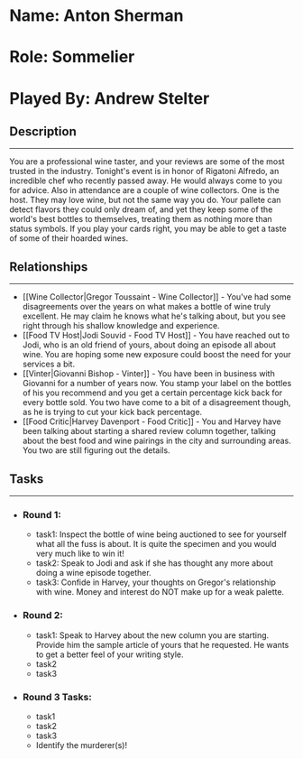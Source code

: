 # Name: Anton Sherman
# Role: Sommelier
# Played By: Andrew Stelter

## Description
---
You are a professional wine taster, and your reviews are some of the most trusted in the industry. Tonight's event is in honor of Rigatoni Alfredo, an incredible chef who recently passed away. He would always come to you for advice. Also in attendance are a couple of wine collectors. One is the host. They may love wine, but not the same way you do. Your pallete can detect flavors they could only dream of, and yet they keep some of the world's best bottles to themselves, treating them as nothing more than status symbols. If you play your cards right, you may be able to get a taste of some of their hoarded wines.

## Relationships
---
- [[Wine Collector|Gregor Toussaint - Wine Collector]] - You've had some disagreements over the years on what makes a bottle of wine truly excellent. He may claim he knows what he's talking about, but you see right through his shallow knowledge and experience.
- [[Food TV Host|Jodi Souvid - Food TV Host]] - You have reached out to Jodi, who is an old friend of yours, about doing an episode all about wine. You are hoping some new exposure could boost the need for your services a bit.
- [[Vinter|Giovanni Bishop - Vinter]] - You have been in business with Giovanni for a number of years now. You stamp your label on the bottles of his you recommend and you get a certain percentage kick back for every bottle sold. You two have come to a bit of a disagreement though, as he is trying to cut your kick back percentage.
- [[Food Critic|Harvey Davenport - Food Critic]] - You and Harvey have been talking about starting a shared review column together, talking about the best food and wine pairings in the city and surrounding areas. You two are still figuring out the details.

## Tasks
___
- ### Round 1: 
	- task1:  Inspect the bottle of wine being auctioned to see for yourself what all the fuss is about. It is quite the specimen and you would very much like to win it!
	- task2:  Speak to Jodi and ask if she has thought any more about doing a wine episode together.
	- task3: Confide in Harvey, your thoughts on Gregor's relationship with wine. Money and interest do NOT make up for a weak palette.
- ### Round 2:
	- task1: Speak to Harvey about the new column you are starting. Provide him the sample article of yours that he requested. He wants to get a better feel of your writing style. 
	- task2
	- task3
- ### Round 3 Tasks:
	- task1
	- task2
	- task3
	- Identify the murderer(s)!